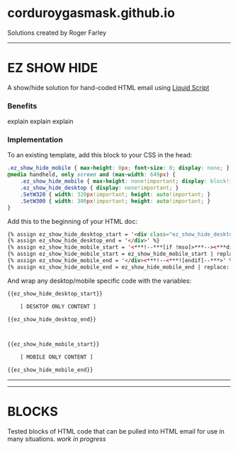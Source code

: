 # corduroygasmask.github.io
Solutions created by Roger Farley
***
# EZ SHOW HIDE
A show/hide solution for hand-coded HTML email using [Liquid Script](https://shopify.github.io/liquid/)

### Benefits

explain explain explain 

### Implementation

To an existing template, add this block to your CSS in the head:

```CSS
.ez_show_hide_mobile { max-height: 0px; font-size: 0; display: none; } 
@media handheld, only screen and (max-width: 649px) {
	.ez_show_hide_mobile { max-height: none!important; display: block!important; max-width: none!important; } 
	.ez_show_hide_desktop { display: none!important; }
	.SetW320 { width: 320px!important; height: auto!important; } 
	.SetW300 { width: 300px!important; height: auto!important; }
}
```
Add this to the beginning of your HTML doc:

```HTML
{% assign ez_show_hide_desktop_start = '<div class="ez_show_hide_desktop">' %}
{% assign ez_show_hide_desktop_end = '</div>' %}
{% assign ez_show_hide_mobile_start = '<***!--***[if !mso]>***--><***div style="display: none;" class="ez_show_hide_mobile"***>' %}
{% assign ez_show_hide_mobile_start = ez_show_hide_mobile_start | replace: '*', '' %}
{% assign ez_show_hide_mobile_end = '</div><***!--<***![endif]--***>' %}
{% assign ez_show_hide_mobile_end = ez_show_hide_mobile_end | replace: '*', '' %}
```
And wrap any desktop/mobile specific code with the variables:
```HTML
{{ez_show_hide_desktop_start}}

	[ DESKTOP ONLY CONTENT ]

{{ez_show_hide_desktop_end}}



{{ez_show_hide_mobile_start}}

	[ MOBILE ONLY CONTENT ]

{{ez_show_hide_mobile_end}}
```



***
***

# BLOCKS
Tested blocks of HTML code that can be pulled into HTML email for use in many situations.
_work in progress_
